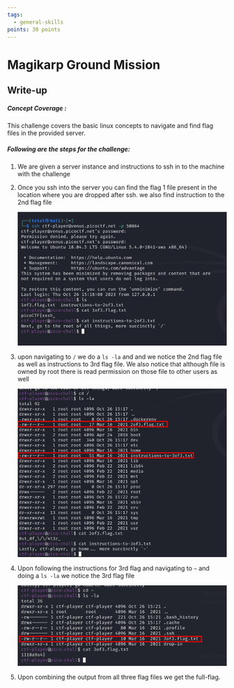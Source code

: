 ```yaml
---
tags:
  - general-skills
points: 30 points
---
```

# Magikarp Ground Mission

## Write-up
##### Concept Coverage :
This challenge covers the basic linux concepts to navigate and find flag files in the provided server. 

##### Following are the steps for the challenge: 
1. We are given a server instance and instructions to ssh in to the machine with the challenge
2. Once you ssh into the server you can find the flag 1 file present in the location where you are dropped after ssh. we also find instruction to the 2nd flag file
    
    ![flag-1](../assets/magikarp-ground/flag-1.png)
    
3. upon navigating to `/` we do a `ls -la` and and we notice the 2nd flag file as well as instructions to 3rd flag file. We also notice that although file is owned by root there is read permission on those file to other users as well
    
    ![flag-2](../assets/magikarp-ground/flag-2.png)
    
4.  Upon following the instructions for 3rd flag and navigating to `~` and doing a `ls -la` we notice the 3rd flag file
    
    ![flag-3](../assets/magikarp-ground/flag-3.png)
    
5. Upon combining the output from all three flag files we get the full-flag.
